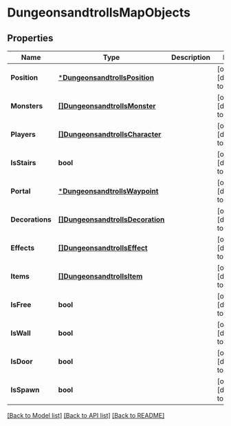 # DungeonsandtrollsMapObjects

## Properties
Name | Type | Description | Notes
------------ | ------------- | ------------- | -------------
**Position** | [***DungeonsandtrollsPosition**](dungeonsandtrollsPosition.md) |  | [optional] [default to null]
**Monsters** | [**[]DungeonsandtrollsMonster**](dungeonsandtrollsMonster.md) |  | [optional] [default to null]
**Players** | [**[]DungeonsandtrollsCharacter**](dungeonsandtrollsCharacter.md) |  | [optional] [default to null]
**IsStairs** | **bool** |  | [optional] [default to null]
**Portal** | [***DungeonsandtrollsWaypoint**](dungeonsandtrollsWaypoint.md) |  | [optional] [default to null]
**Decorations** | [**[]DungeonsandtrollsDecoration**](dungeonsandtrollsDecoration.md) |  | [optional] [default to null]
**Effects** | [**[]DungeonsandtrollsEffect**](dungeonsandtrollsEffect.md) |  | [optional] [default to null]
**Items** | [**[]DungeonsandtrollsItem**](dungeonsandtrollsItem.md) |  | [optional] [default to null]
**IsFree** | **bool** |  | [optional] [default to null]
**IsWall** | **bool** |  | [optional] [default to null]
**IsDoor** | **bool** |  | [optional] [default to null]
**IsSpawn** | **bool** |  | [optional] [default to null]

[[Back to Model list]](../README.md#documentation-for-models) [[Back to API list]](../README.md#documentation-for-api-endpoints) [[Back to README]](../README.md)

